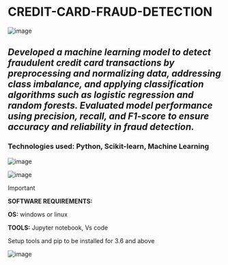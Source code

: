 # CREDIT-CARD-FRAUD-DETECTION
![image](https://github.com/user-attachments/assets/8997a421-cb32-4dcd-95ac-e072d90385c6)

## _Developed a machine learning model to detect fraudulent credit card transactions by preprocessing and normalizing data, addressing class imbalance, and applying classification algorithms such as logistic regression and random forests. Evaluated model performance using precision, recall, and F1-score to ensure accuracy and reliability in fraud detection._

### **Technologies used:** Python, Scikit-learn, Machine Learning

![image](https://github.com/user-attachments/assets/cce71eab-6b0e-4bcd-9576-cf2543265be0)

![image](https://github.com/user-attachments/assets/7ce7bcba-d6f1-4c64-b837-da386258a0d0)

> [!IMPORTANT]
>
>  **SOFTWARE REQUIREMENTS:**
>
> **OS:** windows or linux
>
> **TOOLS:** Jupyter notebook, Vs code
>
>Setup tools and pip to be installed for 3.6 and above


![image](https://github.com/user-attachments/assets/485b8aa5-9c30-44bb-996c-14da069b4b1b)
